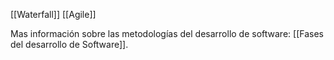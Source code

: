 [[Waterfall]]
[[Agile]]


Mas información sobre las metodologías del desarrollo de software: [[Fases del desarrollo de Software]]. 
